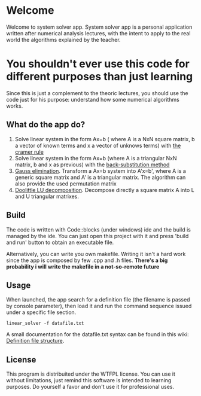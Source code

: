 # Welcome

Welcome to system solver app. System solver app is a personal application written after numerical analysis lectures, with the intent to apply to the real world the algorithms explained by the teacher.

# **You shouldn't ever use this code for different purposes than just learning** #

Since this is just a complement to the theoric lectures, you should use the code just for his purpose: understand how some numerical algorithms works.

## What do the app do?
1. Solve linear system in the form Ax=b ( where A is a NxN square matrix, b a vector of known terms and x a vector of unknows terms) with [the cramer rule](https://en.wikipedia.org/wiki/Cramer%27s_rule)
2. Solve linear system in the form Ax=b (where A is a triangular NxN matrix, b and x as previous) with the [back-substitution method](http://www.mathwords.com/b/back_substitution.htm) 
3. [Gauss elimination](https://en.wikipedia.org/wiki/Gaussian_elimination). Transform a Ax=b system into A'x=b', where A is a generic square matrix and A' is a triangular matrix. The algorithm can also provide the used permutation matrix
4. [Doolittle LU decomposition](https://en.wikipedia.org/wiki/LU_decomposition#Doolittle_algorithm). Decompose directly a square matrix A into L and U triangular matrixes.

## Build

The code is written with Code::blocks (under windows) ide and the build is managed by the ide. You can just open this project with it and press 'build and run' button to obtain an executable file.

Alternatively, you can write you own makefile. Writing it isn't a hard work since the app is composed by few .cpp and .h files. 
**There's a big probability i will write the makefile in a not-so-remote future**

## Usage

When launched, the app search for a definition file (the filename is passed by console parameter), then load it and run the command sequence issued under a specific file section.


```
linear_solver -f datafile.txt
```

A small documentation for the datafile.txt syntax can be found in this wiki: [Definition file structure](https://bitbucket.org/grisson/linear_solver/wiki/Definition%20file%20structure).

## License
This program is distribuited under the WTFPL license. You can use it without limitations, just remind this software is intended to learning purposes. Do yourself a favor and don't use it for professional uses.
